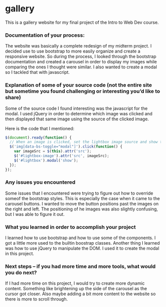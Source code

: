 # gallery
This is a gallery website for my final project of the Intro to Web Dev course.

### Documentation of your process:
The website was basically a complete redesign of my midterm project. I decided 
use to use bootstrap to more easily organize and create a responsive website. 
So during the process, I looked through the bootstrap documentation and 
created a carousel in order to display my images while comparing the ones I 
thought were similar. I also wanted to create a modal so I tackled that 
with javascript.

### Explanation of some of your source code (not the entire site but sometime you found challenging or interesting you’d like to share)
Some of the source code I found interesting was the javascript for the modal. 
I used jQuery in order to determine which image was clicked and then displayed 
that same image using the source of the clicked image.

Here is the code that I mentioned:
```javascript
$(document).ready(function() {
  // When an image is clicked, set the lightbox image source and show the lightbox
  $('img[data-bs-toggle="modal"]').click(function() {
    var imageSrc = $(this).attr('src');
    $('#lightbox-image').attr('src', imageSrc);
    $('#lightbox').modal('show');
  });
});
```

### Any issues you encountered
Some issues that I encountered were trying to figure out how to override 
someof the bootstrap styles. This is especially the case when it came to 
the carousel buttons. I wanted to move the button positions past the 
images on the right and left. The positioning of he images was also 
slightly confusing, but I was able to figure it out.

### What you learned in order to accomplish your project
I learned how to use bootstrap and how to use some of the components. I got 
a little more used to the builtin boostrap classes. Another thing I learned 
was how to use jQuery to manipulate the DOM. I used it to create the modal 
in this project.

### Next steps – if you had more time and more tools, what would you do next?
If I had more time on this project, I would try to create more dynamic 
content. Something like brightening up the side of the carousel as the 
cursor got closer. Also maybe adding a bit more content to the website 
so there is more to scroll through.
